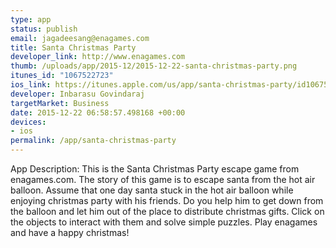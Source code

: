```yaml
--- 
type: app
status: publish
email: jagadeesang@enagames.com
title: Santa Christmas Party
developer_link: http://www.enagames.com
thumb: /uploads/app/2015-12/2015-12-22-santa-christmas-party.png
itunes_id: "1067522723"
ios_link: https://itunes.apple.com/us/app/santa-christmas-party/id1067522723?mt=8
developer: Inbarasu Govindaraj
targetMarket: Business
date: 2015-12-22 06:58:57.498168 +00:00
devices: 
- ios
permalink: /app/santa-christmas-party
---
```


App Description:  This is the Santa Christmas Party escape game from enagames.com. The story of this game is to escape santa from the hot air balloon. Assume that one day santa stuck in the hot air balloon while enjoying christmas party with his friends. Do you help him to get down from the balloon and let him out of the place to distribute christmas gifts. Click on the objects to interact with them and solve simple puzzles. Play enagames and have a happy christmas!
